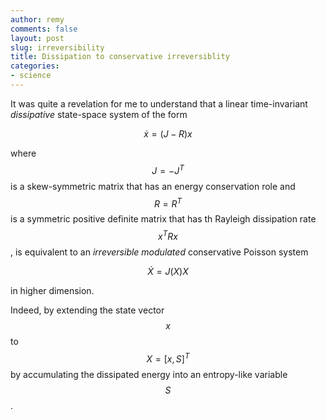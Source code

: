 ```yaml
---
author: remy
comments: false
layout: post
slug: irreversibility
title: Dissipation to conservative irreversiblity
categories:
- science
---
```


It was quite a revelation for me to understand that a linear time-invariant _dissipative_ state-space system of the form

$$
	\begin{equation}
		\dot x = (J-R) x
	\end{equation}
$$

where $$J = -J^T$$ is a skew-symmetric matrix that has an energy conservation role and $$R = R^T$$ is a symmetric positive definite matrix that has th Rayleigh dissipation rate $$x^T R x$$, is equivalent to an _irreversible_ _modulated_ conservative Poisson system

$$
	\begin{equation}
		\dot X = J(X) X
	\end{equation}
$$

in higher dimension. 

Indeed, by extending the state vector $$x$$ to $$X = [x, S]^T$$ by accumulating the dissipated energy into an entropy-like variable $$S$$.